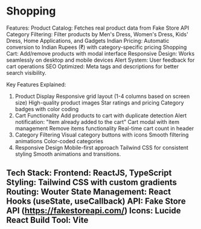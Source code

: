 # Shopping 
Features:
Product Catalog: Fetches real product data from Fake Store API
Category Filtering: Filter products by Men's Dress, Women's Dress, Kids' Dress, Home Applications, and Gadgets
Indian Pricing: Automatic conversion to Indian Rupees (₹) with category-specific pricing
Shopping Cart: Add/remove products with modal interface
Responsive Design: Works seamlessly on desktop and mobile devices
Alert System: User feedback for cart operations
SEO Optimized: Meta tags and descriptions for better search visibility.

Key Features Explained:
1. Product Display
Responsive grid layout (1-4 columns based on screen size)
High-quality product images
Star ratings and pricing
Category badges with color coding
2. Cart Functionality
Add products to cart with duplicate detection
Alert notification: "Item already added to the cart"
Cart modal with item management
Remove items functionality
Real-time cart count in header
3. Category Filtering
Visual category buttons with icons
Smooth filtering animations
Color-coded categories
4. Responsive Design
Mobile-first approach
Tailwind CSS for consistent styling
Smooth animations and transitions.

Tech Stack:
Frontend: ReactJS, TypeScript
Styling: Tailwind CSS with custom gradients
Routing: Wouter
State Management: React Hooks (useState, useCallback)
API: Fake Store API (https://fakestoreapi.com/)
Icons: Lucide React
Build Tool: Vite
---
